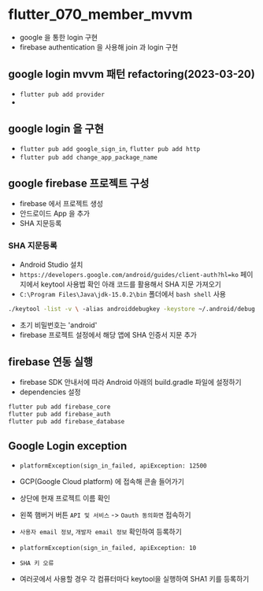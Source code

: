# flutter_070_member_mvvm

- google 을 통한 login 구현
- firebase authentication 을 사용해 join 과 login 구현

## google login mvvm 패턴 refactoring(2023-03-20)

- `flutter pub add provider`
-

## google login 을 구현

- `flutter pub add google_sign_in`, `flutter pub add http`
- `flutter pub add change_app_package_name`

## google firebase 프로젝트 구성

- firebase 에서 프로젝트 생성
- 안드로이드 App 을 추가
- SHA 지문등록

### SHA 지문등록

- Android Studio 설치
- `https://developers.google.com/android/guides/client-auth?hl=ko` 페이지에서 keytool 사용법 확인
  아래 코드를 활용해서 SHA 지문 가져오기
- `C:\Program Files\Java\jdk-15.0.2\bin` 폴더에서 `bash shell` 사용

```bash
./keytool -list -v \ -alias androiddebugkey -keystore ~/.android/debug.keystore
```

- 초기 비밀번호는 'android'
- firebase 프로젝트 설정에서 해당 앱에 SHA 인증서 지문 추가

## firebase 연동 실행

- firebase SDK 안내서에 따라 Android 아래의 build.gradle 파일에 설정하기
- dependencies 설정

```bash
flutter pub add firebase_core
flutter pub add firebase_auth
flutter pub add firebase_database
```

## Google Login exception

- `platformException(sign_in_failed, apiException: 12500`
- GCP(Google Cloud platform) 에 접속해 콘솔 들어가기
- 상단에 현재 프로젝트 이름 확인
- 왼쪽 햄버거 버튼 `API 및 서비스` -> `Oauth 동의화면` 접속하기
- `사용자 email 정보`, `개발자 email 정보` 확인하여 등록하기

- `platformException(sign_in_failed, apiException: 10`
- `SHA 키 오류`
- 여러곳에서 사용할 경우 각 컴퓨터마다 keytool을 실행하여 SHA1 키를 등록하기
